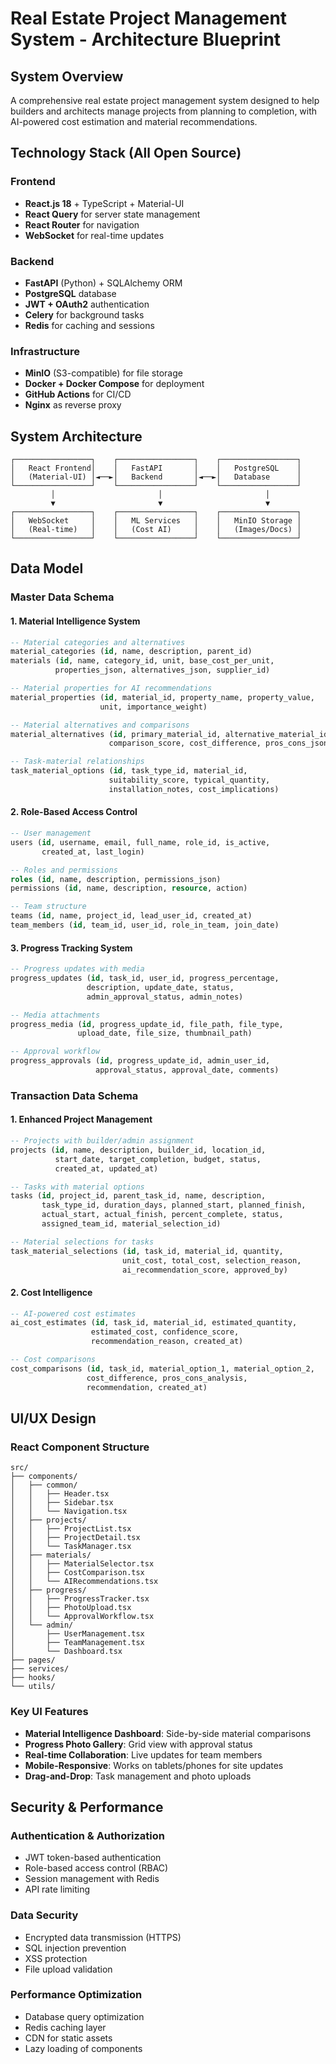 # Real Estate Project Management System - Architecture Blueprint

## System Overview
A comprehensive real estate project management system designed to help builders and architects manage projects from planning to completion, with AI-powered cost estimation and material recommendations.

## Technology Stack (All Open Source)

### Frontend
- **React.js 18** + TypeScript + Material-UI
- **React Query** for server state management
- **React Router** for navigation
- **WebSocket** for real-time updates

### Backend
- **FastAPI** (Python) + SQLAlchemy ORM
- **PostgreSQL** database
- **JWT + OAuth2** authentication
- **Celery** for background tasks
- **Redis** for caching and sessions

### Infrastructure
- **MinIO** (S3-compatible) for file storage
- **Docker + Docker Compose** for deployment
- **GitHub Actions** for CI/CD
- **Nginx** as reverse proxy

## System Architecture

```
┌─────────────────┐    ┌─────────────────┐    ┌─────────────────┐
│   React Frontend│    │   FastAPI       │    │   PostgreSQL    │
│   (Material-UI) │◄──►│   Backend       │◄──►│   Database      │
└─────────────────┘    └─────────────────┘    └─────────────────┘
         │                       │                       │
         ▼                       ▼                       ▼
┌─────────────────┐    ┌─────────────────┐    ┌─────────────────┐
│   WebSocket     │    │   ML Services   │    │   MinIO Storage │
│   (Real-time)   │    │   (Cost AI)     │    │   (Images/Docs) │
└─────────────────┘    └─────────────────┘    └─────────────────┘
```

## Data Model

### Master Data Schema

#### 1. Material Intelligence System
```sql
-- Material categories and alternatives
material_categories (id, name, description, parent_id)
materials (id, name, category_id, unit, base_cost_per_unit, 
          properties_json, alternatives_json, supplier_id)

-- Material properties for AI recommendations
material_properties (id, material_id, property_name, property_value, 
                    unit, importance_weight)

-- Material alternatives and comparisons
material_alternatives (id, primary_material_id, alternative_material_id, 
                      comparison_score, cost_difference, pros_cons_json)

-- Task-material relationships
task_material_options (id, task_type_id, material_id, 
                      suitability_score, typical_quantity, 
                      installation_notes, cost_implications)
```

#### 2. Role-Based Access Control
```sql
-- User management
users (id, username, email, full_name, role_id, is_active, 
       created_at, last_login)

-- Roles and permissions
roles (id, name, description, permissions_json)
permissions (id, name, description, resource, action)

-- Team structure
teams (id, name, project_id, lead_user_id, created_at)
team_members (id, team_id, user_id, role_in_team, join_date)
```

#### 3. Progress Tracking System
```sql
-- Progress updates with media
progress_updates (id, task_id, user_id, progress_percentage, 
                 description, update_date, status, 
                 admin_approval_status, admin_notes)

-- Media attachments
progress_media (id, progress_update_id, file_path, file_type, 
               upload_date, file_size, thumbnail_path)

-- Approval workflow
progress_approvals (id, progress_update_id, admin_user_id, 
                   approval_status, approval_date, comments)
```

### Transaction Data Schema

#### 1. Enhanced Project Management
```sql
-- Projects with builder/admin assignment
projects (id, name, description, builder_id, location_id, 
          start_date, target_completion, budget, status, 
          created_at, updated_at)

-- Tasks with material options
tasks (id, project_id, parent_task_id, name, description, 
       task_type_id, duration_days, planned_start, planned_finish,
       actual_start, actual_finish, percent_complete, status, 
       assigned_team_id, material_selection_id)

-- Material selections for tasks
task_material_selections (id, task_id, material_id, quantity, 
                         unit_cost, total_cost, selection_reason, 
                         ai_recommendation_score, approved_by)
```

#### 2. Cost Intelligence
```sql
-- AI-powered cost estimates
ai_cost_estimates (id, task_id, material_id, estimated_quantity, 
                  estimated_cost, confidence_score, 
                  recommendation_reason, created_at)

-- Cost comparisons
cost_comparisons (id, task_id, material_option_1, material_option_2, 
                 cost_difference, pros_cons_analysis, 
                 recommendation, created_at)
```

## UI/UX Design

### React Component Structure
```
src/
├── components/
│   ├── common/
│   │   ├── Header.tsx
│   │   ├── Sidebar.tsx
│   │   └── Navigation.tsx
│   ├── projects/
│   │   ├── ProjectList.tsx
│   │   ├── ProjectDetail.tsx
│   │   └── TaskManager.tsx
│   ├── materials/
│   │   ├── MaterialSelector.tsx
│   │   ├── CostComparison.tsx
│   │   └── AIRecommendations.tsx
│   ├── progress/
│   │   ├── ProgressTracker.tsx
│   │   ├── PhotoUpload.tsx
│   │   └── ApprovalWorkflow.tsx
│   └── admin/
│       ├── UserManagement.tsx
│       ├── TeamManagement.tsx
│       └── Dashboard.tsx
├── pages/
├── services/
├── hooks/
└── utils/
```

### Key UI Features
- **Material Intelligence Dashboard**: Side-by-side material comparisons
- **Progress Photo Gallery**: Grid view with approval status
- **Real-time Collaboration**: Live updates for team members
- **Mobile-Responsive**: Works on tablets/phones for site updates
- **Drag-and-Drop**: Task management and photo uploads

## Security & Performance

### Authentication & Authorization
- JWT token-based authentication
- Role-based access control (RBAC)
- Session management with Redis
- API rate limiting

### Data Security
- Encrypted data transmission (HTTPS)
- SQL injection prevention
- XSS protection
- File upload validation

### Performance Optimization
- Database query optimization
- Redis caching layer
- CDN for static assets
- Lazy loading of components
